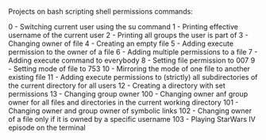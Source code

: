 Projects on bash scripting shell permissions commands:

0 - Switching current user using the su command
1 - Printing effective username of the current user
2 - Printing all groups the user is part of
3 - Changing owner of file
4 - Creating an empty file
5 - Adding execute permission to the owner of a file
6 - Adding multiple permissions to a file
7 - Adding execute command to everybody
8 - Setting file permission to 007
9 - Setting mode of file to 753
10 - Mirroring the mode of one file to another existing file
11 - Adding execute permissions to (strictly) all subdirectories of the current directory for all users
12 - Creating a directory with set permissions
13 - Changing group owner
100 - Changing owner anf group owner for all files and directories in the current working directory
101 - Changing owner and group owner of symbolic links
102 - Changing owner of a file only if it is owned by a specific username
103 - Playing StarWars IV episode on the terminal

